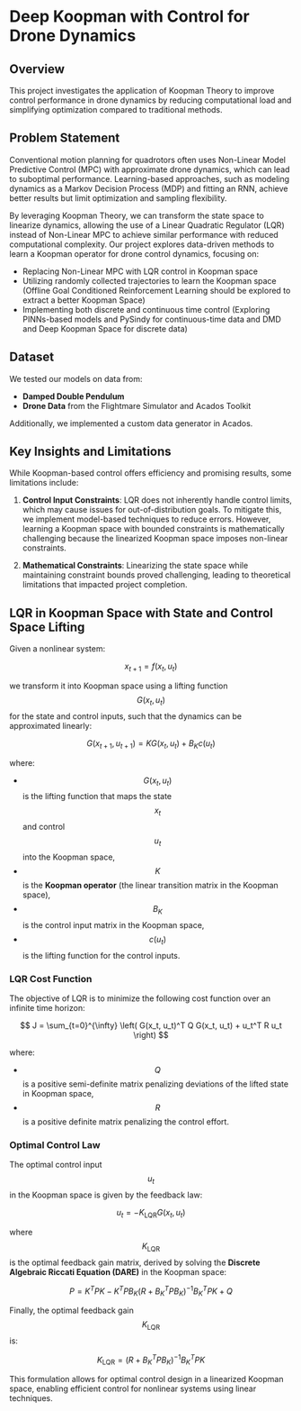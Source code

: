 # Deep Koopman with Control for Drone Dynamics

## Overview
This project investigates the application of Koopman Theory to improve control performance in drone dynamics by reducing computational load and simplifying optimization compared to traditional methods.

## Problem Statement
Conventional motion planning for quadrotors often uses Non-Linear Model Predictive Control (MPC) with approximate drone dynamics, which can lead to suboptimal performance. Learning-based approaches, such as modeling dynamics as a Markov Decision Process (MDP) and fitting an RNN, achieve better results but limit optimization and sampling flexibility.

By leveraging Koopman Theory, we can transform the state space to linearize dynamics, allowing the use of a Linear Quadratic Regulator (LQR) instead of Non-Linear MPC to achieve similar performance with reduced computational complexity. Our project explores data-driven methods to learn a Koopman operator for drone control dynamics, focusing on:

- Replacing Non-Linear MPC with LQR control in Koopman space
- Utilizing randomly collected trajectories to learn the Koopman space (Offline Goal Conditioned Reinforcement Learning should be explored to extract a better Koopman Space)
- Implementing both discrete and continuous time control (Exploring PINNs-based models and PySindy for continuous-time data and DMD and Deep Koopman Space for discrete data)

## Dataset
We tested our models on data from:
- **Damped Double Pendulum**
- **Drone Data** from the Flightmare Simulator and Acados Toolkit

Additionally, we implemented a custom data generator in Acados.

## Key Insights and Limitations
While Koopman-based control offers efficiency and promising results, some limitations include:

1. **Control Input Constraints**: LQR does not inherently handle control limits, which may cause issues for out-of-distribution goals. To mitigate this, we implement model-based techniques to reduce errors. However, learning a Koopman space with bounded constraints is mathematically challenging because the linearized Koopman space imposes non-linear constraints.
  
2. **Mathematical Constraints**: Linearizing the state space while maintaining constraint bounds proved challenging, leading to theoretical limitations that impacted project completion.

## LQR in Koopman Space with State and Control Space Lifting

Given a nonlinear system:

$$
x_{t+1} = f(x_t, u_t)
$$

we transform it into Koopman space using a lifting function $$G(x_t, u_t)$$ for the state and control inputs, such that the dynamics can be approximated linearly:

$$
G(x_{t+1}, u_{t+1}) = K G(x_t, u_t) + B_K c(u_t)
$$

where:
- $$G(x_t, u_t)$$ is the lifting function that maps the state$$x_t$$and control $$u_t$$ into the Koopman space,
- $$K$$ is the **Koopman operator** (the linear transition matrix in the Koopman space),
- $$B_K$$ is the control input matrix in the Koopman space,
- $$c(u_t)$$ is the lifting function for the control inputs.

### LQR Cost Function

The objective of LQR is to minimize the following cost function over an infinite time horizon:

$$
J = \sum_{t=0}^{\infty} \left( G(x_t, u_t)^T Q G(x_t, u_t) + u_t^T R u_t \right)
$$

where:
- $$Q$$ is a positive semi-definite matrix penalizing deviations of the lifted state in Koopman space,
- $$R$$ is a positive definite matrix penalizing the control effort.

### Optimal Control Law

The optimal control input$$u_t$$in the Koopman space is given by the feedback law:

$$
u_t = -K_{\text{LQR}} G(x_t, u_t)
$$

where $$K_{\text{LQR}}$$ is the optimal feedback gain matrix, derived by solving the **Discrete Algebraic Riccati Equation (DARE)** in the Koopman space:

$$
P = K^T P K - K^T P B_K (R + B_K^T P B_K)^{-1} B_K^T P K + Q
$$

Finally, the optimal feedback gain $$K_{\text{LQR}}$$ is:

$$
K_{\text{LQR}} = (R + B_K^T P B_K)^{-1} B_K^T P K
$$

This formulation allows for optimal control design in a linearized Koopman space, enabling efficient control for nonlinear systems using linear techniques.
